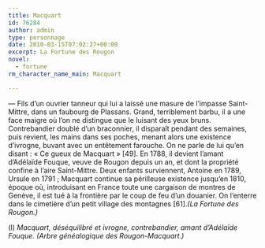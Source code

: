 ```yaml
---
title: Macquart
id: 76284
author: admin
type: personnage
date: 2010-03-15T07:02:27+00:00
excerpt: La Fortune des Rougon
novel:
  - fortune
rm_character_name_main: Macquart

---
```

— Fils d’un ouvrier tanneur qui lui a laissé une masure de l’impasse Saint-Mittre, dans un faubourg de Plassans. Grand, terriblement barbu, il a une face maigre où l’on ne distingue que le luisant des yeux bruns. Contrebandier doublé d’un braconnier, il disparaît pendant des semaines, puis revient, les mains dans ses poches, menant alors une existence d’ivrogne, buvant avec un entêtement farouche. On ne parle de lui qu’en disant : « Ce gueux de Macquart » [49]. En 1788, il devient l’amant d’Adélaïde Fouque, veuve de Rougon depuis un an, et dont la propriété confine à l’aire Saint-Mittre. Deux enfants surviennent, Antoine en 1789, Ursule en 1791 ; Macquart continue sa périlleuse existence jusqu’en 1810, époque où, introduisant en France toute une cargaison de montres de Genève, il est tué à la frontière par le coup de feu d’un douanier. On l’enterre dans le cimetière d’un petit village des montagnes [61]._(La Fortune des Rougon.)_

(l) _Macquart, déséquilibré et ivrogne, contrebandier, amant d’Adélaïde Fouque. (Arbre généalogique des Rougon-Macquart.)_